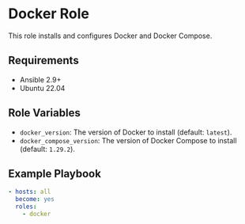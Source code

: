 # Docker Role

This role installs and configures Docker and Docker Compose.

## Requirements

- Ansible 2.9+
- Ubuntu 22.04

## Role Variables

- `docker_version`: The version of Docker to install (default: `latest`).
- `docker_compose_version`: The version of Docker Compose to install (default: `1.29.2`).

## Example Playbook

```yaml
- hosts: all
  become: yes
  roles:
    - docker
